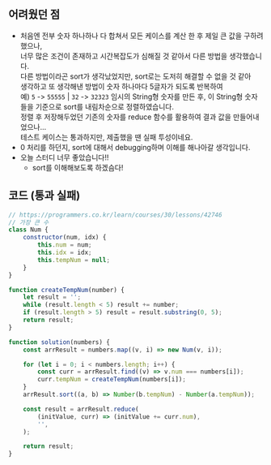 ## 어려웠던 점
- 처음엔 전부 숫자 하나하나 다 합쳐서 모든 케이스를 계산 한 후 제일 큰 값을 구하려했으나,  
    너무 많은 조건이 존재하고 시간복잡도가 심해질 것 같아서 다른 방법을 생각했습니다.  
    다른 방법이라곤 sort가 생각났었지만, sort로는 도저히 해결할 수 없을 것 같아  
    생각하고 또 생각해낸 방법이 숫자 하나마다 5글자가 되도록 반복하여  
    예) `5` -> `55555` | `32` -> `32323`
    임시의 String형 숫자를 만든 후, 이 String형 숫자들을 기준으로 sort를 내림차순으로 정렬하였습니다.  
    정렬 후 저장해두었던 기존의 숫자를 reduce 함수를 활용하여 결과 값을 만들어내었으나...  
    테스트 케이스는 통과하지만, 제출했을 땐 실패 투성이네요.
- 0 처리를 하던지, sort에 대해서 debugging하며 이해를 해나아갈 생각입니다.
- 오늘 스터디 너무 좋았습니다!!
    - sort를 이해해보도록 하겠슴다!


## 코드 (통과 실패)
```js
// https://programmers.co.kr/learn/courses/30/lessons/42746
// 가장 큰 수
class Num {
    constructor(num, idx) {
        this.num = num;
        this.idx = idx;
        this.tempNum = null;
    }
}

function createTempNum(number) {
    let result = '';
    while (result.length < 5) result += number;
    if (result.length > 5) result = result.substring(0, 5);
    return result;
}

function solution(numbers) {
    const arrResult = numbers.map((v, i) => new Num(v, i));

    for (let i = 0; i < numbers.length; i++) {
        const curr = arrResult.find((v) => v.num === numbers[i]);
        curr.tempNum = createTempNum(numbers[i]);
    }
    arrResult.sort((a, b) => Number(b.tempNum) - Number(a.tempNum));

    const result = arrResult.reduce(
        (initValue, curr) => (initValue += curr.num),
        '',
    );

    return result;
}
```



